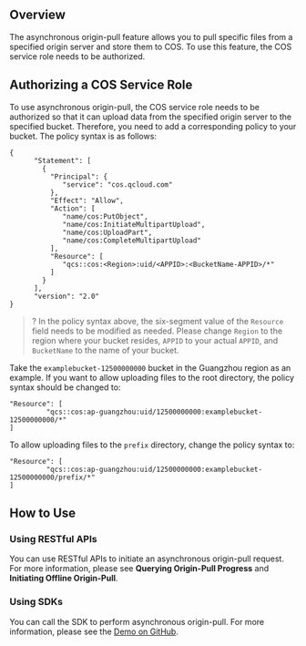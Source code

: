 
## Overview

The asynchronous origin-pull feature allows you to pull specific files from a specified origin server and store them to COS. To use this feature, the COS service role needs to be authorized.

## Authorizing a COS Service Role 

To use asynchronous origin-pull, the COS service role needs to be authorized so that it can upload data from the specified origin server to the specified bucket. Therefore, you need to add a corresponding policy to your bucket. The policy syntax is as follows:

```
{
      "Statement": [
        {
          "Principal": {
             "service": "cos.qcloud.com"
          },
          "Effect": "Allow",
          "Action": [
             "name/cos:PutObject",
             "name/cos:InitiateMultipartUpload",
             "name/cos:UploadPart",
             "name/cos:CompleteMultipartUpload"
          ],
          "Resource": [
             "qcs::cos:<Region>:uid/<APPID>:<BucketName-APPID>/*"
          ]
        }
      ],
      "version": "2.0"
}
```

>? In the policy syntax above, the six-segment value of the `Resource` field needs to be modified as needed. Please change `Region` to the region where your bucket resides, `APPID` to your actual `APPID`, and `BucketName` to the name of your bucket.
>

Take the `examplebucket-12500000000` bucket in the Guangzhou region as an example. If you want to allow uploading files to the root directory, the policy syntax should be changed to:

```
"Resource": [
         "qcs::cos:ap-guangzhou:uid/12500000000:examplebucket-12500000000/*"
]
```

To allow uploading files to the `prefix` directory, change the policy syntax to:

```
"Resource": [
         "qcs::cos:ap-guangzhou:uid/12500000000:examplebucket-12500000000/prefix/*"
]
```

## How to Use

### Using RESTful APIs

You can use RESTful APIs to initiate an asynchronous origin-pull request. For more information, please see **Querying Origin-Pull Progress** and **Initiating Offline Origin-Pull**.

### Using SDKs

You can call the SDK to perform asynchronous origin-pull. For more information, please see the [Demo on GitHub](https://github.com/tencentyun/cos-python-sdk-v5/blob/master/demo/fetch_demo.py).

